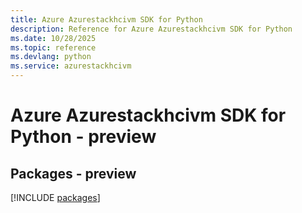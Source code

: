 ```yaml
---
title: Azure Azurestackhcivm SDK for Python
description: Reference for Azure Azurestackhcivm SDK for Python
ms.date: 10/28/2025
ms.topic: reference
ms.devlang: python
ms.service: azurestackhcivm
---
```

# Azure Azurestackhcivm SDK for Python - preview
## Packages - preview
[!INCLUDE [packages](azurestackhcivm-index.md)]